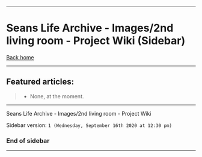 
***

# Seans Life Archive - Images/2nd living room - Project Wiki (Sidebar)

[Back home](https://github.com/seanpm2001/SeansLifeArchive_Images_2nd-living-room/wiki/)

***

## Featured articles:

> * None, at the moment.

***

Seans Life Archive - Images/2nd living room - Project Wiki

Sidebar version: `1 (Wednesday, September 16th 2020 at 12:30 pm)`

### End of sidebar

***

